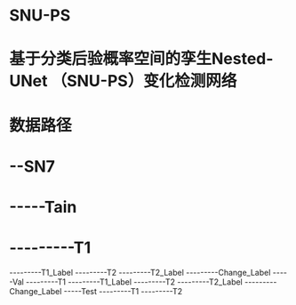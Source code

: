 # SNU-PS
# 基于分类后验概率空间的孪生Nested-UNet （SNU-PS）变化检测网络
# 数据路径
# --SN7
# -----Tain
# ---------T1
---------T1_Label
---------T2
---------T2_Label
---------Change_Label
-----Val
---------T1
---------T1_Label
---------T2
---------T2_Label
---------Change_Label
-----Test
---------T1
---------T2
